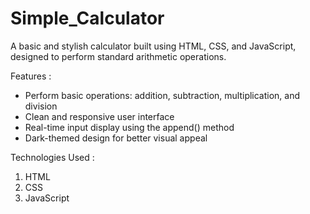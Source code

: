 # Simple_Calculator
A basic and stylish calculator built using HTML, CSS, and JavaScript, designed to perform standard arithmetic operations.

Features :
- Perform basic operations: addition, subtraction, multiplication, and division
- Clean and responsive user interface
- Real-time input display using the append() method
- Dark-themed design for better visual appeal

Technologies Used :
1. HTML
2. CSS
3. JavaScript

